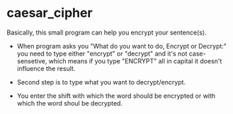# caesar_cipher
Basically, this small program can help you encrypt your sentence(s).

- When program asks you "What do you want to do, Encrypt or Decrypt:" you need to type either "encrypt" or "decrypt" and it's not case-sensetive, which means if you type "ENCRYPT" all in capital it doesn't influence the result.

- Second step is to type what you want to decrypt/encrypt.

- You enter the shift with which the word should be encrypted or with which the word shoul be decrypted.
